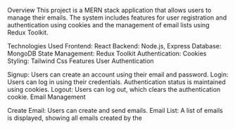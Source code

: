 Overview
This project is a MERN stack application that allows users to manage their emails. The system includes features for user registration and authentication using cookies and the management of email lists using Redux Toolkit.

Technologies Used
Frontend: React
Backend: Node.js, Express
Database: MongoDB
State Management: Redux Toolkit
Authentication: Cookies
Styling: Tailwind Css
Features
User Authentication

Signup: Users can create an account using their email and password.
Login: Users can log in using their credentials. Authentication status is maintained using cookies.
Logout: Users can log out, which clears the authentication cookie.
Email Management

Create Email: Users can create and send emails.
Email List: A list of emails is displayed, showing all emails created by the
